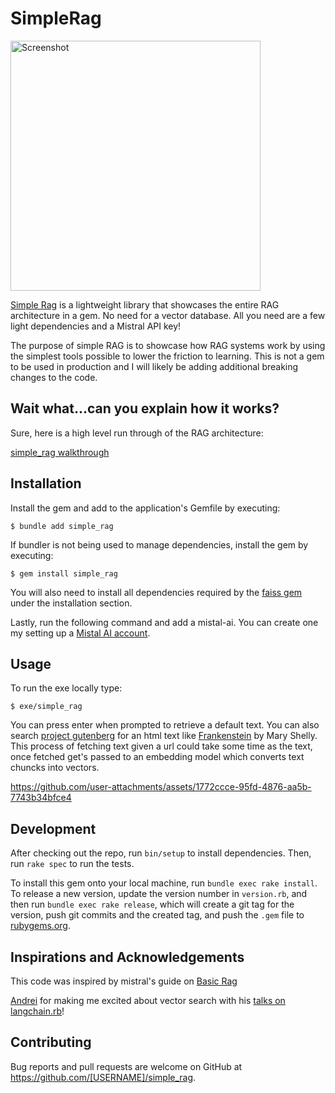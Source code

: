 # SimpleRag

<img src="https://github.com/user-attachments/assets/038b46f5-7064-4c68-a69c-6de1c886b687" alt="Screenshot" width="400"/>



[Simple Rag](https://rubygems.org/gems/simple_rag) is a lightweight library that showcases the entire RAG architecture in a gem. No need for a vector database. All you need are a few light dependencies and a Mistral API key!

The purpose of simple RAG is to showcase how RAG systems work by using the simplest tools possible to lower the friction to learning. This is not a gem to be used in production and I will likely be adding additional breaking changes to the code.

## Wait what...can you explain how it works?

Sure, here is a high level run through of the RAG architecture:

[simple_rag walkthrough](https://vimeo.com/994746572)


## Installation

Install the gem and add to the application's Gemfile by executing:

    $ bundle add simple_rag

If bundler is not being used to manage dependencies, install the gem by executing:

    $ gem install simple_rag

You will also need to install all dependencies required by the [faiss gem](https://github.com/ankane/faiss-ruby?tab=readme-ov-file#installation) under the installation section.

Lastly, run the following command and add a mistal-ai. You can create one my setting up a [Mistal AI account](https://docs.mistral.ai/getting-started/quickstart/#account-setup).

## Usage

To run the exe locally type:

    $ exe/simple_rag

You can press enter when prompted to retrieve a default text. You can also search [project gutenberg](https://www.gutenberg.org/) for an html text like [Frankenstein](https://www.gutenberg.org/cache/epub/42324/pg42324.txt) by Mary Shelly.
This process of fetching text given a url could take some time as the text, once fetched get's passed to an embedding model which converts text chuncks into vectors.



https://github.com/user-attachments/assets/1772ccce-95fd-4876-aa5b-7743b34bfce4

## Development

After checking out the repo, run `bin/setup` to install dependencies. Then, run `rake spec` to run the tests.

To install this gem onto your local machine, run `bundle exec rake install`. To release a new version, update the version number in `version.rb`, and then run `bundle exec rake release`, which will create a git tag for the version, push git commits and the created tag, and push the `.gem` file to [rubygems.org](https://rubygems.org).

## Inspirations and Acknowledgements

This code was inspired by mistral's guide on [Basic Rag](https://docs.mistral.ai/guides/rag/)

[Andrei](https://x.com/rushing_andrei) for making me excited about vector search with his [talks on langchain.rb](https://www.youtube.com/watch?v=VMW8FyvI9hg)!

## Contributing

Bug reports and pull requests are welcome on GitHub at https://github.com/[USERNAME]/simple_rag.
